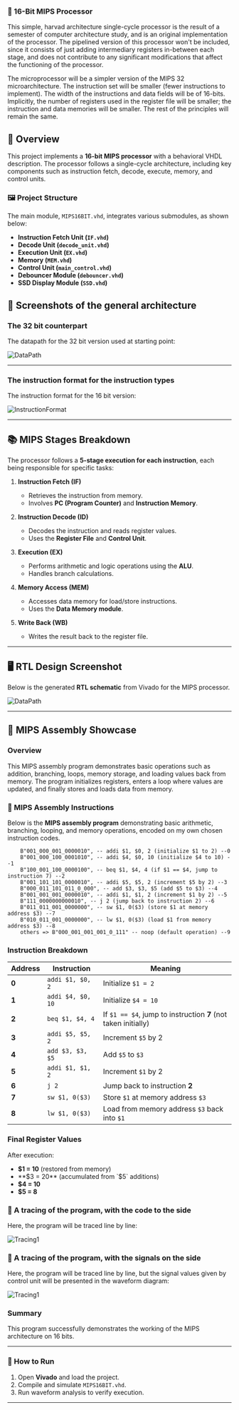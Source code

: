 ### **📌 16-Bit MIPS Processor**
This simple, harvad architecture single-cycle processor is the result of a semester of computer architecture study, and is an original implementation of the processor. 
The pipelined version of this processor won't be included,
since it consists of just adding intermediary registers in-between each stage, and does not contribute to any significant modifications that affect the functioning of the processor.

The microprocessor will be a simpler version of the MIPS 32 microarchitecture. 
The instruction set will be smaller (fewer instructions to implement). The width of the instructions and data fields
will be of 16-bits. Implicitly, the number of registers used in the register file will be
smaller; the instruction and data memories will be smaller. The rest of the principles will remain the same.


## **🚀 Overview**
This project implements a **16-bit MIPS processor** with a behavioral VHDL description. The processor follows a single-cycle architecture, including key components such as instruction fetch, decode, execute, memory, and control units.

### **🖼 Project Structure**
The main module, `MIPS16BIT.vhd`, integrates various submodules, as shown below:

- **Instruction Fetch Unit (`IF.vhd`)**
- **Decode Unit (`decode_unit.vhd`)**
- **Execution Unit (`EX.vhd`)**
- **Memory (`MEM.vhd`)**
- **Control Unit (`main_control.vhd`)**
- **Debouncer Module (`debouncer.vhd`)**
- **SSD Display Module (`SSD.vhd`)**

## **📸 Screenshots of the general architecture**

### The 32 bit counterpart
The datapath for the 32 bit version used at starting point:

![DataPath](./showcase/datapath32.png)

---

### The instruction format for the instruction types
The instruction format for the 16 bit version:

![InstructionFormat](./showcase/iformat.png)


---

## **📚 MIPS Stages Breakdown**
The processor follows a **5-stage execution for each instruction**, each being responsible for specific tasks:

1. **Instruction Fetch (IF)**
   - Retrieves the instruction from memory.
   - Involves **PC (Program Counter)** and **Instruction Memory**.

2. **Instruction Decode (ID)**
   - Decodes the instruction and reads register values.
   - Uses the **Register File** and **Control Unit**.

3. **Execution (EX)**
   - Performs arithmetic and logic operations using the **ALU**.
   - Handles branch calculations.

4. **Memory Access (MEM)**
   - Accesses data memory for load/store instructions.
   - Uses the **Data Memory module**.

5. **Write Back (WB)**
   - Writes the result back to the register file.


---

## **🖥 RTL Design Screenshot**
Below is the generated **RTL schematic** from Vivado for the MIPS processor.

![DataPath](./showcase/finalmod.png)

---


## **🎥 MIPS Assembly Showcase**

### **Overview**
This MIPS assembly program demonstrates basic operations such as addition, branching, loops, memory storage, and loading values back from memory. 
The program initializes registers, enters a loop where values are updated, and finally stores and loads data from memory.

### **📜 MIPS Assembly Instructions**
Below is the **MIPS assembly program** demonstrating basic arithmetic, branching, looping, and memory operations, encoded on my own chosen instruction codes.

```assembly
    B"001_000_001_0000010", -- addi $1, $0, 2 (initialize $1 to 2) --0
    B"001_000_100_0001010", -- addi $4, $0, 10 (initialize $4 to 10) --1
    B"100_001_100_0000100", -- beq $1, $4, 4 (if $1 == $4, jump to instruction 7) --2
    B"001_101_101_0000010", -- addi $5, $5, 2 (increment $5 by 2) --3
    B"000_011_101_011_0_000", -- add $3, $3, $5 (add $5 to $3) --4
    B"001_001_001_0000010", -- addi $1, $1, 2 (increment $1 by 2) --5
    B"111_0000000000010", -- j 2 (jump back to instruction 2) --6
    B"011_011_001_0000000", -- sw $1, 0($3) (store $1 at memory address $3) --7
    B"010_011_001_0000000", -- lw $1, 0($3) (load $1 from memory address $3) --8
    others => B"000_001_001_001_0_111" -- noop (default operation) --9
```

### **Instruction Breakdown**
| Address | Instruction | Meaning |
|---------|------------|---------|
| **0** | `addi $1, $0, 2` | Initialize `$1 = 2` |
| **1** | `addi $4, $0, 10` | Initialize `$4 = 10` |
| **2** | `beq $1, $4, 4` | If `$1 == $4`, jump to instruction **7** (not taken initially) |
| **3** | `addi $5, $5, 2` | Increment `$5` by 2 |
| **4** | `add $3, $3, $5` | Add `$5` to `$3` |
| **5** | `addi $1, $1, 2` | Increment `$1` by 2 |
| **6** | `j 2` | Jump back to instruction **2** |
| **7** | `sw $1, 0($3)` | Store `$1` at memory address `$3` |
| **8** | `lw $1, 0($3)` | Load from memory address `$3` back into `$1` |

### **Final Register Values**
After execution:

- **$1 = 10** (restored from memory)
- **$3 = 20** (accumulated from `$5` additions)
- **$4 = 10**
- **$5 = 8**

### 🔄 A tracing of the program, with the code to the side
Here, the program will be traced line by line:

![Tracing1](./showcase/mips1.gif)

### 🔄 A tracing of the program, with the signals on the side
Here, the program will be traced line by line, but the signal values given by control unit will be presented in the waveform diagram:

![Tracing1](./showcase/mips2.gif)

### **Summary**
This program successfully demonstrates the working of the MIPS architecture on 16 bits.



---

### **📌 How to Run**
1. Open **Vivado** and load the project.
2. Compile and simulate `MIPS16BIT.vhd`.
3. Run waveform analysis to verify execution.

---

